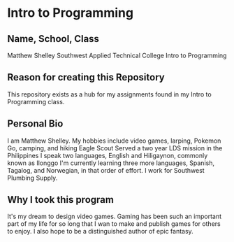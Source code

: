 # Intro to Programming

## Name, School, Class
Matthew Shelley
Southwest Applied Technical College
Intro to Programming

## Reason for creating this Repository
This repository exists as a hub for my assignments found in my Intro to Programming class.

## Personal Bio
I am Matthew Shelley.
My hobbies include video games, larping, Pokemon Go, camping, and hiking
Eagle Scout
Served a two year LDS mission in the Philippines
I speak two languages, English and Hiligaynon, commonly known as Ilonggo
I'm currently learning three more languages, Spanish, Tagalog, and Norwegian, in that order of effort.
I work for Southwest Plumbing Supply.

## Why I took this program
It's my dream to design video games. Gaming has been such an important part of my life for so long that I wan to make and publish games for others to enjoy.
I also hope to be a distinguished author of epic fantasy.
